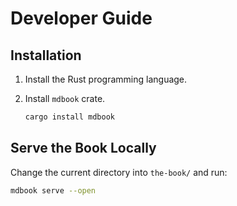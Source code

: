 # Developer Guide

## Installation

1. Install the Rust programming language.
2. Install `mdbook` crate.

   ```sh
   cargo install mdbook
   ```

## Serve the Book Locally

Change the current directory into `the-book/` and run:

```sh
mdbook serve --open
```
